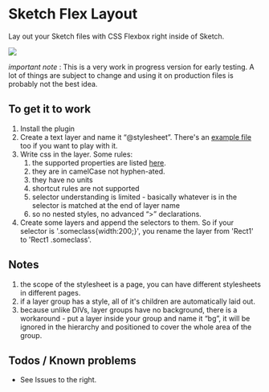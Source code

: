 # Sketch Flex Layout
Lay out your Sketch files with CSS Flexbox right inside of Sketch.

![](http://i.imgur.com/aF6N2n7.png)

*important note* : This is a very work in progress version for early testing. A lot of things are subject to change and using it on production files is probably not the best idea.

## To get it to work

1. Install the plugin
2. Create a text layer and name it “@stylesheet”. There's an [example file](https://github.com/hrescak/Sketch-Flex-Layout/raw/master/ExampleFile.sketch) too if you want to play with it.
3. Write css in the layer. Some rules:
	1. the supported properties are listed [here](https://github.com/facebook/css-layout).
	2. they are in camelCase not hyphen-ated.
	3. they have no units
	4. shortcut rules are not supported
	5. selector understanding is limited - basically whatever is in the selector is matched at the end of layer name
	6. so no nested styles, no advanced “\>” declarations.
4. Create some layers and append the selectors to them. So if your selector is '.someclass{width:200;}', you rename the layer from 'Rect1' to 'Rect1 .someclass'. 

## Notes

1. the scope of the stylesheet is a page, you can have different stylesheets in different pages. 
2. if a layer group has a style, all of it's children are automatically laid out.
3. because unlike DIVs, layer groups have no background, there is a workaround  - put a layer inside your group and name it “bg”, it will be ignored in the hierarchy and positioned to cover the whole area of the group.


## Todos / Known problems

- See Issues to the right.